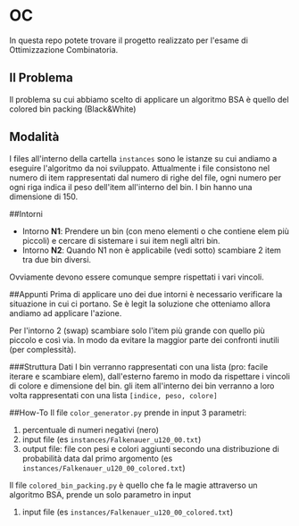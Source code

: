 # OC

In questa repo potete trovare il progetto realizzato per l'esame di Ottimizzazione Combinatoria.

## Il Problema
Il problema su cui abbiamo scelto di applicare un algoritmo BSA è quello del colored bin packing (Black&White)

## Modalità
I files all'interno della cartella `instances` sono le istanze su cui andiamo a eseguire l'algoritmo da noi sviluppato.
Attualmente i file consistono nel numero di item rappresentati dal numero di righe del file, ogni numero per ogni riga indica il peso dell'item all'interno del bin.
I bin hanno una dimensione di 150.

##Intorni
* Intorno **N1**: Prendere un bin (con meno elementi o che contiene elem più piccoli) e cercare di sistemare i sui item negli altri bin.
* Intorno **N2**: Quando N1 non è applicabile (vedi sotto) scambiare 2 item tra due bin diversi.

Ovviamente devono essere comunque sempre rispettati i vari vincoli. 

##Appunti
Prima di applicare uno dei due intorni è necessario verificare la situazione in cui ci portano.
Se è legit la soluzione che otteniamo allora andiamo ad applicare l'azione.

Per l'intorno 2 (swap) scambiare solo l'item più grande con quello più piccolo e così via. In modo da evitare la maggior parte dei confronti inutili
(per complessità).

###Struttura Dati
I bin verranno rappresentati con una lista (pro: facile iterare e scambiare elem), dall'esterno faremo in modo da rispettare i vincoli di colore e dimensione del bin.
gli item all'interno dei bin verranno a loro volta rappresentati con una lista `[indice, peso, colore]`

##How-To
Il file `color_generator.py` prende in input 3 parametri:
1) percentuale di numeri negativi (nero)
2) input file (es `instances/Falkenauer_u120_00.txt`)
3) output file: file con pesi e colori aggiunti secondo una distribuzione di probabilità data dal primo argomento (es `instances/Falkenauer_u120_00_colored.txt`)

Il file `colored_bin_packing.py` è quello che fa le magie attraverso un algoritmo BSA, prende un solo parametro in input
1) input file (es `instances/Falkenauer_u120_00_colored.txt`)